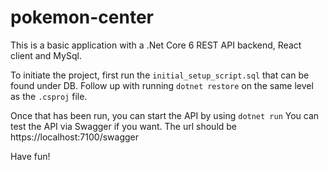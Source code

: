 # pokemon-center

This is a basic application with a .Net Core 6 REST API backend, React client and MySql.

To initiate the project, first run the `initial_setup_script.sql` that can be found under DB.
Follow up with running `dotnet restore` on the same level as the `.csproj` file.

Once that has been run, you can start the API by using `dotnet run`
You can test the API via Swagger if you want. The url should be https://localhost:7100/swagger

Have fun!
